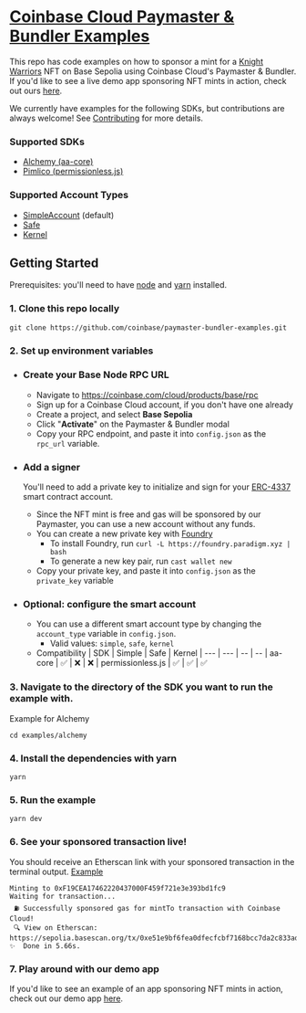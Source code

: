 # [Coinbase Cloud Paymaster & Bundler Examples](https://github.com/coinbase/paymaster-bundler-examples)

This repo has code examples on how to sponsor a mint for a [Knight Warriors](https://sepolia.basescan.org/token/0x66519fcaee1ed65bc9e0acc25ccd900668d3ed49) NFT on Base Sepolia using Coinbase Cloud's Paymaster & Bundler. If you'd like to see a live demo app sponsoring NFT mints in action, check out ours [here](https://buildonchainapps.xyz/paymaster-bundler).

We currently have examples for the following SDKs, but contributions are always welcome! See [Contributing](https://github.com/coinbase/paymaster-bundler-examples/blob/master/CONTRIBUTING.md) for more details.

### Supported SDKs

- [Alchemy (aa-core)](https://github.com/coinbase/paymaster-bundler-examples/tree/master/examples/alchemy)
- [Pimlico (permissionless.js)](https://github.com/coinbase/paymaster-bundler-examples/tree/master/examples/pimlico)

### Supported Account Types

- [SimpleAccount](https://github.com/eth-infinitism/account-abstraction/blob/develop/contracts/samples/SimpleAccount.sol) (default)
- [Safe](https://safe.global/)
- [Kernel](https://github.com/zerodevapp/kernel)

## Getting Started

Prerequisites: you'll need to have [node](https://nodejs.org/en) and [yarn](https://yarnpkg.com/) installed.

### 1. Clone this repo locally

```
git clone https://github.com/coinbase/paymaster-bundler-examples.git
```

### 2. Set up environment variables

- ### Create your Base Node RPC URL

  - Navigate to https://coinbase.com/cloud/products/base/rpc
  - Sign up for a Coinbase Cloud account, if you don't have one already
  - Create a project, and select **Base Sepolia**
  - Click "**Activate**" on the Paymaster & Bundler modal
  - Copy your RPC endpoint, and paste it into `config.json` as the `rpc_url` variable.

- ### Add a signer

  You'll need to add a private key to initialize and sign for your [ERC-4337](https://www.erc4337.io/) smart contract account.

  - Since the NFT mint is free and gas will be sponsored by our Paymaster, you can use a new account without any funds.
  - You can create a new private key with [Foundry](https://book.getfoundry.sh/reference/cast/cast-wallet-new)
    - To install Foundry, run `curl -L https://foundry.paradigm.xyz | bash`
    - To generate a new key pair, run `cast wallet new`
  - Copy your private key, and paste it into `config.json` as the `private_key` variable

- ### Optional: configure the smart account

  - You can use a different smart account type by changing the `account_type` variable in `config.json`.
    - Valid values: `simple`, `safe`, `kernel`
  - Compatibility
    | SDK | Simple | Safe | Kernel
    | --- | --- | -- | --
    | aa-core | ✅ | ❌ | ❌
    | permissionless.js | ✅ | ✅ | ✅

### 3. Navigate to the directory of the SDK you want to run the example with.

Example for Alchemy

```
cd examples/alchemy
```

### 4. Install the dependencies with yarn

```
yarn
```

### 5. Run the example

```
yarn dev
```

### 6. See your sponsored transaction live!

You should receive an Etherscan link with your sponsored transaction in the terminal output. [Example](https://sepolia.basescan.org/tx/0xe51e9bf6fea0dfecfcbf7168bcc7da2c833ad0dcac5651940953a89857674885)

```
Minting to 0xF19CEA17462220437000F459f721e3e393bd1fc9
Waiting for transaction...
 ⛽ Successfully sponsored gas for mintTo transaction with Coinbase Cloud!
 🔍 View on Etherscan: https://sepolia.basescan.org/tx/0xe51e9bf6fea0dfecfcbf7168bcc7da2c833ad0dcac5651940953a89857674885
✨  Done in 5.66s.
```

### 7. Play around with our demo app

If you'd like to see an example of an app sponsoring NFT mints in action, check out our demo app [here](https://buildonchainapps.xyz/paymaster-bundler).
